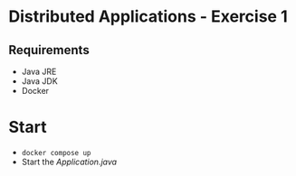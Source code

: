 # Distributed Applications - Exercise 1

## Requirements
- Java JRE
- Java JDK
- Docker

# Start
- `docker compose up`
- Start the _Application.java_